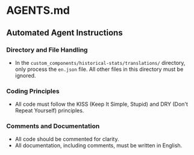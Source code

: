 # AGENTS.md

## Automated Agent Instructions

### Directory and File Handling

- In the `custom_components/historical-stats/translations/` directory, only process the `en.json` file. All other files in this directory must be ignored.

### Coding Principles

- All code must follow the KISS (Keep It Simple, Stupid) and DRY (Don't Repeat Yourself) principles.

### Comments and Documentation

- All code should be commented for clarity.
- All documentation, including comments, must be written in English.
